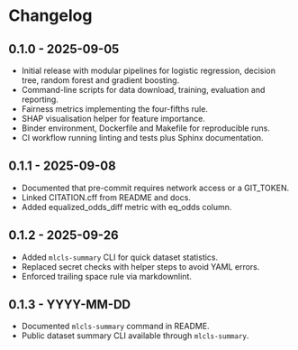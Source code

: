 # Changelog

## 0.1.0 - 2025-09-05

- Initial release with modular pipelines for logistic regression, decision tree,
  random forest and gradient boosting.
- Command-line scripts for data download, training, evaluation and reporting.
- Fairness metrics implementing the four-fifths rule.
- SHAP visualisation helper for feature importance.
- Binder environment, Dockerfile and Makefile for reproducible runs.
- CI workflow running linting and tests plus Sphinx documentation.

## 0.1.1 - 2025-09-08

- Documented that pre-commit requires network access or a GIT_TOKEN.
- Linked CITATION.cff from README and docs.
- Added equalized_odds_diff metric with eq_odds column.

## 0.1.2 - 2025-09-26

- Added `mlcls-summary` CLI for quick dataset statistics.
- Replaced secret checks with helper steps to avoid YAML errors.
- Enforced trailing space rule via markdownlint.

## 0.1.3 - YYYY-MM-DD

- Documented `mlcls-summary` command in README.
- Public dataset summary CLI available through `mlcls-summary`.

